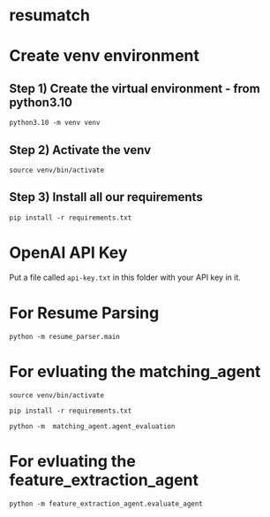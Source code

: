 # resumatch


# Create venv environment

## Step 1) Create the virtual environment - from python3.10
```
python3.10 -m venv venv
```


## Step 2) Activate the venv
```
source venv/bin/activate 
```


## Step 3) Install all our requirements
```
pip install -r requirements.txt
```

# OpenAI API Key

Put a file called `api-key.txt` in this folder with your API key in it.

# For Resume Parsing
```
python -m resume_parser.main
```

# For evluating the matching_agent

```
source venv/bin/activate 
```

```
pip install -r requirements.txt
```

```
python -m  matching_agent.agent_evaluation
```

# For evluating the feature_extraction_agent
```
python -m feature_extraction_agent.evaluate_agent
```


